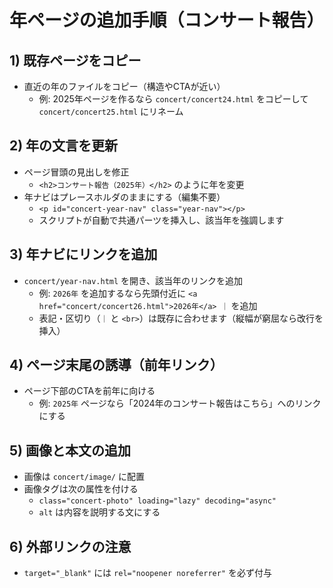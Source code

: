 # 年ページの追加手順（コンサート報告）

## 1) 既存ページをコピー
- 直近の年のファイルをコピー（構造やCTAが近い）
  - 例: 2025年ページを作るなら `concert/concert24.html` をコピーして `concert/concert25.html` にリネーム

## 2) 年の文言を更新
- ページ冒頭の見出しを修正
  - `<h2>コンサート報告（2025年）</h2>` のように年を変更
- 年ナビはプレースホルダのままにする（編集不要）
  - `<p id="concert-year-nav" class="year-nav"></p>`
  - スクリプトが自動で共通パーツを挿入し、該当年を強調します

## 3) 年ナビにリンクを追加
- `concert/year-nav.html` を開き、該当年のリンクを追加
  - 例: `2026年` を追加するなら先頭付近に `<a href="concert/concert26.html">2026年</a> ｜` を追加
  - 表記・区切り（`｜` と `<br>`）は既存に合わせます（縦幅が窮屈なら改行を挿入）

## 4) ページ末尾の誘導（前年リンク）
- ページ下部のCTAを前年に向ける
  - 例: `2025年` ページなら「2024年のコンサート報告はこちら」へのリンクにする

## 5) 画像と本文の追加
- 画像は `concert/image/` に配置
- 画像タグは次の属性を付ける
  - `class="concert-photo" loading="lazy" decoding="async"`
  - `alt` は内容を説明する文にする

## 6) 外部リンクの注意
- `target="_blank"` には `rel="noopener noreferrer"` を必ず付与
